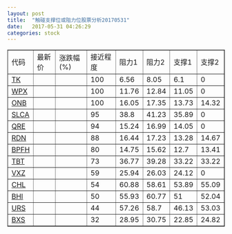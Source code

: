 ```yaml
---
layout: post
title:  "触碰支撑位或阻力位股票分析20170531"
date:   2017-05-31 04:26:29
categories: stock
---
```

<script type="text/javascript">
var stockList = []
stockList.push('gb_tk');
stockList.push('gb_wpx');
stockList.push('gb_onb');
stockList.push('gb_slca');
stockList.push('gb_qre');
stockList.push('gb_rdn');
stockList.push('gb_bpfh');
stockList.push('gb_tbt');
stockList.push('gb_vxz');
stockList.push('gb_chl');
stockList.push('gb_bhi');
stockList.push('gb_urs');
stockList.push('gb_bxs');
</script>
<table border="1">
 <tr>
 <td>代码</td>
 <td>最新价</td>
 <td>涨跌幅(%)</td>
 <td>接近程度</td>
 <td>阻力1</td>
 <td>阻力2</td>
 <td>支撑1</td>
 <td>支撑2</td>
</tr>
  <tr id="tk" class="green">
  <td><a href="http://stock.finance.sina.com.cn/usstock/quotes/TK.html" target="_blank">TK</a></td><td></td><td></td><td>100</td><td>6.56</td><td>8.05</td><td>6.1</td><td>0</td></tr>
  <tr id="wpx" class="green">
  <td><a href="http://stock.finance.sina.com.cn/usstock/quotes/WPX.html" target="_blank">WPX</a></td><td></td><td></td><td>100</td><td>11.76</td><td>12.84</td><td>11.05</td><td>0</td></tr>
  <tr id="onb" class="red">
  <td><a href="http://stock.finance.sina.com.cn/usstock/quotes/ONB.html" target="_blank">ONB</a></td><td></td><td></td><td>100</td><td>16.05</td><td>17.35</td><td>13.73</td><td>14.32</td></tr>
  <tr id="slca" class="green">
  <td><a href="http://stock.finance.sina.com.cn/usstock/quotes/SLCA.html" target="_blank">SLCA</a></td><td></td><td></td><td>95</td><td>38.8</td><td>41.23</td><td>35.89</td><td>0</td></tr>
  <tr id="qre" class="red">
  <td><a href="http://stock.finance.sina.com.cn/usstock/quotes/QRE.html" target="_blank">QRE</a></td><td></td><td></td><td>94</td><td>15.24</td><td>16.99</td><td>14.05</td><td>0</td></tr>
  <tr id="rdn" class="red">
  <td><a href="http://stock.finance.sina.com.cn/usstock/quotes/RDN.html" target="_blank">RDN</a></td><td></td><td></td><td>88</td><td>16.44</td><td>17.23</td><td>13.28</td><td>14.67</td></tr>
  <tr id="bpfh" class="red">
  <td><a href="http://stock.finance.sina.com.cn/usstock/quotes/BPFH.html" target="_blank">BPFH</a></td><td></td><td></td><td>80</td><td>14.75</td><td>15.62</td><td>12.7</td><td>13.41</td></tr>
  <tr id="tbt" class="red">
  <td><a href="http://stock.finance.sina.com.cn/usstock/quotes/TBT.html" target="_blank">TBT</a></td><td></td><td></td><td>73</td><td>36.77</td><td>39.28</td><td>33.22</td><td>33.22</td></tr>
  <tr id="vxz" class="green">
  <td><a href="http://stock.finance.sina.com.cn/usstock/quotes/VXZ.html" target="_blank">VXZ</a></td><td></td><td></td><td>59</td><td>25.94</td><td>26.03</td><td>24.12</td><td>0</td></tr>
  <tr id="chl" class="green">
  <td><a href="http://stock.finance.sina.com.cn/usstock/quotes/CHL.html" target="_blank">CHL</a></td><td></td><td></td><td>54</td><td>60.88</td><td>58.61</td><td>53.89</td><td>55.09</td></tr>
  <tr id="bhi" class="red">
  <td><a href="http://stock.finance.sina.com.cn/usstock/quotes/BHI.html" target="_blank">BHI</a></td><td></td><td></td><td>50</td><td>55.93</td><td>60.77</td><td>51</td><td>52.04</td></tr>
  <tr id="urs" class="green">
  <td><a href="http://stock.finance.sina.com.cn/usstock/quotes/URS.html" target="_blank">URS</a></td><td></td><td></td><td>44</td><td>57.26</td><td>58.7</td><td>46.13</td><td>53.03</td></tr>
  <tr id="bxs" class="green">
  <td><a href="http://stock.finance.sina.com.cn/usstock/quotes/BXS.html" target="_blank">BXS</a></td><td></td><td></td><td>32</td><td>28.95</td><td>30.75</td><td>22.85</td><td>24.82</td></tr>
</table>
